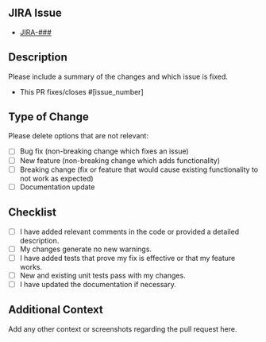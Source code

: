 ## JIRA Issue

- [JIRA-###](https://kmu-global.atlassian.net/browse/TA-###)
<!-- Write the JIRA issue number in this(###) section! -->

## Description

Please include a summary of the changes and which issue is fixed.

- This PR fixes/closes #[issue_number]

## Type of Change

Please delete options that are not relevant:

- [ ] Bug fix (non-breaking change which fixes an issue)
- [ ] New feature (non-breaking change which adds functionality)
- [ ] Breaking change (fix or feature that would cause existing functionality to not work as expected)
- [ ] Documentation update

## Checklist

- [ ] I have added relevant comments in the code or provided a detailed description.
- [ ] My changes generate no new warnings.
- [ ] I have added tests that prove my fix is effective or that my feature works.
- [ ] New and existing unit tests pass with my changes.
- [ ] I have updated the documentation if necessary.

## Additional Context

Add any other context or screenshots regarding the pull request here.
